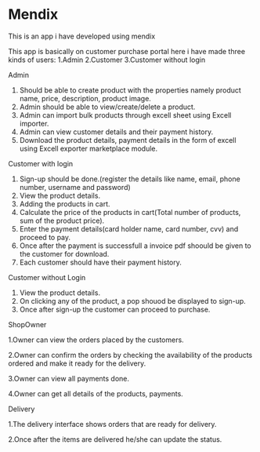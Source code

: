 # Mendix
This is an app i have developed using mendix

This app is basically on customer purchase portal here i have made three kinds of users:
1.Admin
2.Customer
3.Customer without login

Admin
1. Should be able to create product with the properties namely product name, price, description, product image.
2. Admin should be able to view/create/delete a product.
3. Admin can import bulk products through excell sheet using Excell importer.
4. Admin can view customer details and their payment history.
5. Download the product details, payment details in the form of excell using Excell exporter marketplace module.

Customer with login
1. Sign-up should be done.(register the details like name, email, phone number, username and password)
2. View the product details.
3. Adding the products in cart.
4. Calculate the price of the products in cart(Total number of products, sum of the product price).
5. Enter the payment details(card holder name, card number, cvv) and proceed to pay.
6. Once after the payment is successfull a invoice pdf shoould be given to the customer for download.
7. Each customer should have their payment history.

Customer without Login 
1. View the product details.
2. On clicking any of the product, a pop shouod be displayed to sign-up.
3. Once after sign-up the customer can proceed to purchase.

ShopOwner

  1.Owner can view the orders placed by the customers.
  
  2.Owner can confirm the orders by checking the availability of the products ordered and make it ready for the delivery.
  
  3.Owner can view all payments done.
  
  4.Owner can get all details of the products, payments.

Delivery

  1.The delivery interface shows orders that are ready for delivery.

  2.Once after the items are delivered he/she can update the status.
